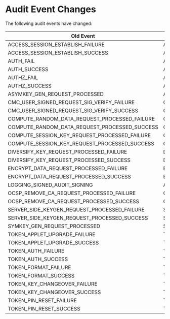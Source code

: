 Audit Event Changes
===================

The following audit events have changed:

| Old Event                                     | New Event                             |
| --------------------------------------------- | ------------------------------------- |
| ACCESS_SESSION_ESTABLISH_FAILURE              | ACCESS_SESSION_ESTABLISH              |
| ACCESS_SESSION_ESTABLISH_SUCCESS              | ACCESS_SESSION_ESTABLISH              |
| AUTH_FAIL                                     | AUTH                                  |
| AUTH_SUCCESS                                  | AUTH                                  |
| AUTHZ_FAIL                                    | AUTHZ                                 |
| AUTHZ_SUCCESS                                 | AUTHZ                                 |
| ASYMKEY_GEN_REQUEST_PROCESSED                 | ASYMKEY_GENERATION_REQUEST_PROCESSED  |
| CMC_USER_SIGNED_REQUEST_SIG_VERIFY_FAILURE    | CMC_USER_SIGNED_REQUEST_SIG_VERIFY    |
| CMC_USER_SIGNED_REQUEST_SIG_VERIFY_SUCCESS    | CMC_USER_SIGNED_REQUEST_SIG_VERIFY    |
| COMPUTE_RANDOM_DATA_REQUEST_PROCESSED_FAILURE | COMPUTE_RANDOM_DATA_REQUEST_PROCESSED |
| COMPUTE_RANDOM_DATA_REQUEST_PROCESSED_SUCCESS | COMPUTE_RANDOM_DATA_REQUEST_PROCESSED |
| COMPUTE_SESSION_KEY_REQUEST_PROCESSED_FAILURE | COMPUTE_SESSION_KEY_REQUEST_PROCESSED |
| COMPUTE_SESSION_KEY_REQUEST_PROCESSED_SUCCESS | COMPUTE_SESSION_KEY_REQUEST_PROCESSED |
| DIVERSIFY_KEY_REQUEST_PROCESSED_FAILURE       | DIVERSIFY_KEY_REQUEST_PROCESSED       |
| DIVERSIFY_KEY_REQUEST_PROCESSED_SUCCESS       | DIVERSIFY_KEY_REQUEST_PROCESSED       |
| ENCRYPT_DATA_REQUEST_PROCESSED_FAILURE        | ENCRYPT_DATA_REQUEST_PROCESSED        |
| ENCRYPT_DATA_REQUEST_PROCESSED_SUCCESS        | ENCRYPT_DATA_REQUEST_PROCESSED        |
| LOGGING_SIGNED_AUDIT_SIGNING                  | AUDIT_LOG_SIGNING                     |
| OCSP_REMOVE_CA_REQUEST_PROCESSED_FAILURE      | OCSP_REMOVE_CA_REQUEST_PROCESSED      |
| OCSP_REMOVE_CA_REQUEST_PROCESSED_SUCCESS      | OCSP_REMOVE_CA_REQUEST_PROCESSED      |
| SERVER_SIDE_KEYGEN_REQUEST_PROCESSED_FAILURE  | SERVER_SIDE_KEYGEN_REQUEST_PROCESSED  |
| SERVER_SIDE_KEYGEN_REQUEST_PROCESSED_SUCCESS  | SERVER_SIDE_KEYGEN_REQUEST_PROCESSED  |
| SYMKEY_GEN_REQUEST_PROCESSED                  | SYMKEY_GENERATION_REQUEST_PROCESSED   |
| TOKEN_APPLET_UPGRADE_FAILURE                  | TOKEN_APPLET_UPGRADE                  |
| TOKEN_APPLET_UPGRADE_SUCCESS                  | TOKEN_APPLET_UPGRADE                  |
| TOKEN_AUTH_FAILURE                            | TOKEN_AUTH                            |
| TOKEN_AUTH_SUCCESS                            | TOKEN_AUTH                            |
| TOKEN_FORMAT_FAILURE                          | TOKEN_FORMAT                          |
| TOKEN_FORMAT_SUCCESS                          | TOKEN_FORMAT                          |
| TOKEN_KEY_CHANGEOVER_FAILURE                  | TOKEN_KEY_CHANGEOVER                  |
| TOKEN_KEY_CHANGEOVER_SUCCESS                  | TOKEN_KEY_CHANGEOVER                  |
| TOKEN_PIN_RESET_FAILURE                       | TOKEN_PIN_RESET                       |
| TOKEN_PIN_RESET_SUCCESS                       | TOKEN_PIN_RESET                       |
